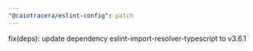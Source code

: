 ```yaml
---
"@caiotracera/eslint-config": patch
---
```


fix(deps): update dependency eslint-import-resolver-typescript to v3.6.1
